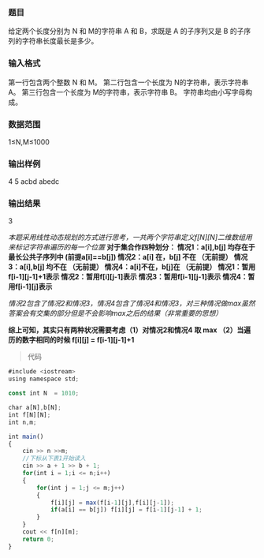 ### 题目
给定两个长度分别为 N 和 M的字符串 A 和 B，求既是 A 的子序列又是 B 的子序列的字符串长度最长是多少。

### 输入格式

第一行包含两个整数 N 和 M。
第二行包含一个长度为 N的字符串，表示字符串 A。
第三行包含一个长度为 M的字符串，表示字符串 B。
字符串均由小写字母构成。

### 数据范围
1≤N,M≤1000

### 输出样例
4 5
acbd
abedc

### 输出结果
3

_本题采用线性动态规划的方式进行思考，一共两个字符串定义f[N][N]二维数组用来标记字符串遍历的每一个位置_
**对于集合作四种划分：
情况1：a[i],b[j] 均存在于 最长公共子序列中 (前提a[i]==b[j])
情况2：a[i] 在，b[j] 不在   （无前提）
情况3：a[i],b[j] 均不在     （无前提）
情况4：a[i]不在，b[j]在     （无前提）
情况1：暂用f[i-1][j-1]+1表示
情况2：暂用f[i][j-1]表示
情况3：暂用f[i-1][j-1]表示
情况4：暂用f[i-1][j]表示**

_情况2包含了情况2和情况3，情况4包含了情况4和情况3，对三种情况做max虽然答案会有交集的部分但是不会影响max之后的结果（非常重要的思想）_

**综上可知，其实只有两种状况需要考虑（1）对情况2和情况4 取 max （2）当遍历的数字相同的时候 f[i][j] = f[i-1][j-1]+1**

> 代码
```js
#include <iostream>
using namespace std;

const int N  = 1010;

char a[N],b[N];
int f[N][N];
int n,m;

int main()
{
    cin >> n >>m;
    //下标从下表1开始读入
    cin >> a + 1 >> b + 1;
    for(int i = 1;i <= n;i++)
    {
        for(int j = 1;j <= m;j++)
        {
            f[i][j] = max(f[i-1][j],f[i][j-1]);
            if(a[i] == b[j]) f[i][j] = f[i-1][j-1] + 1;
        }
    }
    cout << f[n][m];
    return 0;
}
```
